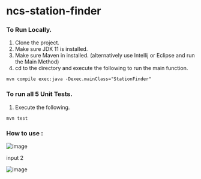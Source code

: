 # ncs-station-finder
### To Run Locally.
1. Clone the project.
2. Make sure JDK 11 is installed.
3. Make sure Maven in installed. (alternatively use Intellij or Eclipse and run the Main Method)
4. cd to the directory and execute the following to run the main function.
```
mvn compile exec:java -Dexec.mainClass="StationFinder"
```

### To run all 5 Unit Tests.
1. Execute the following.
```
mvn test
```

### How to use : 


![image](https://user-images.githubusercontent.com/51907203/140481672-564754f6-3710-4749-affd-16d27a3002e2.png)

input 2

![image](https://user-images.githubusercontent.com/51907203/140484844-5eeed4b0-d98d-4c6c-b20c-f17666ba8415.png)


